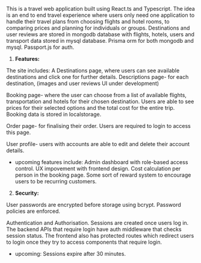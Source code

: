 This is a travel web application built using React.ts and Typescript.
The idea is an end to end travel experience where users only need one application to handle their travel plans from choosing flights and hotel rooms, 
to comparing prices and planning for individuals or groups.
Destinations and user reviews are stored in mongodb database with flights, hotels, users and transport data stored in mysql database.
Prisma orm for both mongodb and mysql.
Passport.js for auth.
 
1. **Features:**
   
The site includes: A Destinations page, where users can see available destinations and click one for further details.
Descriptions page- for each destination,  (images and user reviews UI under development)

Booking page- where the user can choose from a list of available flights, transportation and hotels for their chosen destination.
Users are able to see prices for their selected options and the total cost for the entire trip. Booking data is stored in localstorage.
              
Order page- for finalising their order. Users are required to login to access this page.

User profile- users with accounts are able to edit and delete their account details.  

 * upcoming features include: 
                   Admin dashboard with role-based access control.
                   UX impovement with frontend design. 
                   Cost calculation per person in the booking page. 
                   Some sort of reward system to encourage users to be recurring customers. 

                   
2. **Security:**
   
User passwords are encrypted before storage using bcrypt. 
Password policies are enforced. 

Authentication and Authorisation.
 Sessions are created once users log in.
 The backend APIs that require login have auth middleware that checks session status.
 The frontend also has protected routes which redirect users to login once they try to access components that require login.

 * upcoming:
         Sessions expire after 30 minutes.
   

